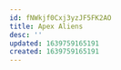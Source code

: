 ```yaml
---
id: fNWkjf0Cxj3yzJF5FK2AO
title: Apex Aliens
desc: ''
updated: 1639759165191
created: 1639759165191
---
```


